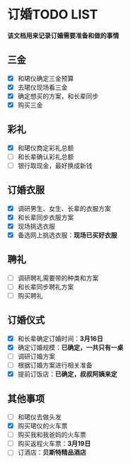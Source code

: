 # 订婚TODO LIST
**该文档用来记录订婚需要准备和做的事情**
## 三金 
- [x] 和珺仪确定三金预算
- [x] 去珺仪现场看三金
- [x] 确定想买的方案，和长辈同步
- [x] 购买三金
## 彩礼
- [x] 和珺仪商定彩礼总额
- [ ] 和长辈确认彩礼总额
- [ ] 银行取现金，最好换成新钱
## 订婚衣服
- [x] 调研男生、女生、长辈的衣服方案
- [x] 和长辈同步衣服方案
- [x] 现场挑选衣服
- [x] 备选网上挑选衣服：**现场已买好衣服**
## 聘礼
- [ ] 调研聘礼需要带的种类和方案
- [ ] 和长辈同步聘礼方案
- [ ] 购买聘礼
## 订婚仪式
- [x] 和长辈确定订婚时间：**3月16日**
- [x] 确定订婚规模：**已确定，一共只有一桌**
- [ ] 调研订婚方案
- [ ] 根据订婚方案进行相关准备
- [x] 提前订饭店：**已确定，叔叔阿姨来定**
## 其他事项
- [ ] 和珺仪去做头发
- [x] 购买珺仪的火车票
- [ ] 购买我和我爸妈的火车票
- [ ] 购买返程火车票：**3月19日**
- [ ] 订酒店：**贝斯特精品酒店**
